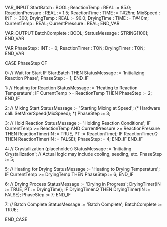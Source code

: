 VAR_INPUT
    StartBatch        : BOOL;
    ReactionTemp      : REAL := 85.0;
    ReactionPressure  : REAL := 1.5;
    ReactionTime      : TIME := T#25m;
    MixSpeed          : INT := 300;
    DryingTemp        : REAL := 90.0;
    DryingTime        : TIME := T#40m;
    CurrentTemp       : REAL;
    CurrentPressure   : REAL;
END_VAR

VAR_OUTPUT
    BatchComplete     : BOOL;
    StatusMessage     : STRING[100];
END_VAR

VAR
    PhaseStep         : INT := 0;
    ReactionTimer     : TON;
    DryingTimer       : TON;
END_VAR

CASE PhaseStep OF

0: // Wait for Start
    IF StartBatch THEN
        StatusMessage := 'Initializing Reaction Phase';
        PhaseStep := 1;
    END_IF

1: // Heating for Reaction
    StatusMessage := 'Heating to Reaction Temperature';
    IF CurrentTemp >= ReactionTemp THEN
        PhaseStep := 2;
    END_IF

2: // Mixing Start
    StatusMessage := 'Starting Mixing at Speed';
    (* Hardware call: SetMixerSpeed(MixSpeed); *)
    PhaseStep := 3;

3: // Hold Reaction
    StatusMessage := 'Holding Reaction Conditions';
    IF CurrentTemp >= ReactionTemp AND CurrentPressure >= ReactionPressure THEN
        ReactionTimer(IN := TRUE, PT := ReactionTime);
        IF ReactionTimer.Q THEN
            ReactionTimer(IN := FALSE);
            PhaseStep := 4;
        END_IF
    END_IF

4: // Crystallization (placeholder)
    StatusMessage := 'Initiating Crystallization';
    // Actual logic may include cooling, seeding, etc.
    PhaseStep := 5;

5: // Heating for Drying
    StatusMessage := 'Heating to Drying Temperature';
    IF CurrentTemp >= DryingTemp THEN
        PhaseStep := 6;
    END_IF

6: // Drying Process
    StatusMessage := 'Drying in Progress';
    DryingTimer(IN := TRUE, PT := DryingTime);
    IF DryingTimer.Q THEN
        DryingTimer(IN := FALSE);
        PhaseStep := 7;
    END_IF

7: // Batch Complete
    StatusMessage := 'Batch Complete';
    BatchComplete := TRUE;

END_CASE
